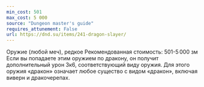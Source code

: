 ```yaml
---
min_cost: 501
max_cost: 5 000
source: "Dungeon master's guide"
requires_attunement: False
url: https://dnd.su/items/241-dragon-slayer/
---
```


Оружие (любой меч), редкое
Рекомендованная стоимость: 501-5 000 зм
Если вы попадаете этим оружием по дракону, он получит дополнительный урон 3к6, соответствующий виду оружия. Для этого оружия «дракон» означает любое существо с видом «дракон», включая виверн и дракочерепах.